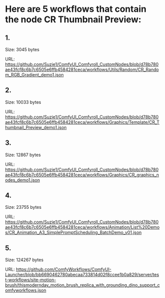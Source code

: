# Here are 5 workflows that contain the node CR Thumbnail Preview:

## 1. 

Size: 3045 bytes

URL: https://github.com/Suzie1/ComfyUI_Comfyroll_CustomNodes/blob/d78b780ae43fcf8c6b7c6505e6ffb4584281ceca/workflows/Utils/Random/CR_Random_RGB_Gradient_demo1.json

## 2. 

Size: 10033 bytes

URL: https://github.com/Suzie1/ComfyUI_Comfyroll_CustomNodes/blob/d78b780ae43fcf8c6b7c6505e6ffb4584281ceca/workflows/Graphics/Template/CR_Thumbnail_Preview_demo1.json

## 3. 

Size: 12867 bytes

URL: https://github.com/Suzie1/ComfyUI_Comfyroll_CustomNodes/blob/d78b780ae43fcf8c6b7c6505e6ffb4584281ceca/workflows/Graphics/CR_graphics_nodes_demo1.json

## 4. 

Size: 23755 bytes

URL: https://github.com/Suzie1/ComfyUI_Comfyroll_CustomNodes/blob/d78b780ae43fcf8c6b7c6505e6ffb4584281ceca/workflows/Animation/List%20Demos/CR_Animation_A3_SimplePromptScheduling_BatchDemo_v01.json

## 5. 

Size: 124267 bytes

URL: https://github.com/ComfyWorkflows/ComfyUI-Launcher/blob/bb6690462780abecaa733814d02f8ccee1b0a829/server/test-workflows/site-motion-brush/thismodernday_motion_brush_replica_with_grounding_dino_support_comfyworkflows.json

